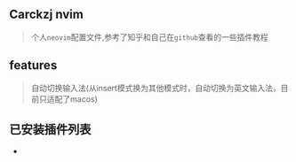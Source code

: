 ## Carckzj nvim

> 个人`neovim`配置文件,参考了知乎和自己在`github`查看的一些插件教程
## features
> 自动切换输入法(从insert模式换为其他模式时，自动切换为英文输入法，目前只适配了macos)

## 已安装插件列表

- 
